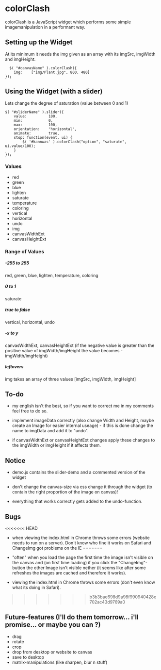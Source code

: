 colorClash
==========

colorClash is a JavaScript widget which performs some simple imagemanipulation in a performant way.

Setting up the Widget
---------------------
At its minimum it needs the img given as an array with its imgSrc, imgWidth and imgHeight.

	  $( "#canvasName" ).colorClash({
        img:	["img/Plant.jpg", 800, 480]
    });


Using the Widget (with a slider)
--------------------------------
Lets change the degree of saturation (value between 0 and 1)
  
	$( "#sliderName" ).slider({
		value:          100,
        min:            0,
        max:            100,
		orientation:    "horizontal",
		animate:        true,
        stop: function(event, ui) {
            $( '#kannwas' ).colorClash("option", "saturate", ui.value/100);
        }
	});


### Values ###

- red
- green
- blue
- lighten
- saturate
- temperature
- coloring
- vertical
- horizontal
- undo
- img
- canvasWidthExt
- canvasHeightExt

### Range of Values ###

##### -255 to 255 #####
red, green, blue, lighten, temperature, coloring

##### 0 to 1 #####
saturate

##### true to false #####
vertical, horizontal, undo

##### -x to y #####
canvasWidthExt, canvasHeightExt 
(if the negative value is greater than the positive value of imgWidth/imgHeight the value
becomes -imgWidth/imgHeight)

##### leftovers #####
img takes an array of three values [imgSrc, imgWidth, imgHeight]


To-do
-----
- my english isn't the best, so if you want to correct me in my comments feel free to 
  	do so.
		
- implement imageData correctly (also change Width and Height, maybe create an Image for
		easier internal useage) - if this is done change the name to imgData and add it to "undo".

- if canvasWidthExt or canvasHeightExt changes apply these changes to the imgWidth or 
		imgHeight if it affects them.


Notice
------
- demo.js contains the slider-demo and a commented version of the widget

- don't change the canvas-size via css change it through the widget (to contain
		the right proportion of the image on canvas)!

- everything that works correctly gets added to the undo-function.


Bugs
----
<<<<<<< HEAD
- when viewing the index.html in Chrome throws some errors (website needs to run on a server).
		Don't know who fine it works on Safari and ChangeImg got problems on the IE
=======
- "often" when you load the page the first time the image isn't visible on the canvas 
		and (on first time loading) if you click the "ChangeImg"-button the other Image 
		isn't visible nether (it seems like after some refreshes the images are cached 
		and therefore it works).

- viewing the index.html in Chrome throws some errors (don't even know what its 
    doing in Safari).
>>>>>>> b3b3bae698d9a98f990940428e702ac43d9769a0


Future-features (I'll do them tomorrow... i'll promise... or maybe you can ?)
-------------------------------------------------------------------------------
- drag
- rotate
- crop
- drop from desktop or website to canvas
- save to desktop
- matrix-manipulations (like sharpen, blur n stuff)